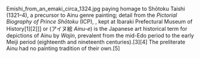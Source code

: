 Emishi_from_an_emaki_circa_1324.jpg paying homage to Shōtoku Taishi (1321–4), a precursor to Ainu genre painting; detail from the _Pictorial Biography of Prince Shōtoku_ (ICP), , kept at Ibaraki Prefectural Museum of History[1][2]]] or (アイヌ絵 _Ainu-e_) is the Japanese art historical term for depictions of Ainu by _Wajin_, prevalent from the mid-Edo period to the early Meiji period (eighteenth and nineteenth centuries).[3][4] The preliterate Ainu had no painting tradition of their own.[5]
